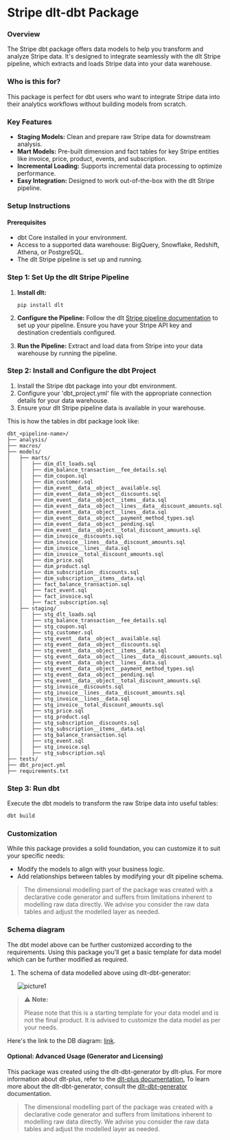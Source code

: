 # Stripe dlt-dbt Package

### Overview
The Stripe dbt package offers data models to help you transform and analyze Stripe data. It's designed to integrate seamlessly with the dlt Stripe pipeline, which extracts and loads Stripe data into your data warehouse.

### Who is this for?
This package is perfect for dbt users who want to integrate Stripe data into their analytics workflows without building models from scratch.

### Key Features
- **Staging Models:** Clean and prepare raw Stripe data for downstream analysis.
- **Mart Models:** Pre-built dimension and fact tables for key Stripe entities like invoice, price, product, events, and subscription.
- **Incremental Loading:** Supports incremental data processing to optimize performance.
- **Easy Integration:** Designed to work out-of-the-box with the dlt Stripe pipeline.

### Setup Instructions

#### Prerequisites
- dbt Core installed in your environment.
- Access to a supported data warehouse: BigQuery, Snowflake, Redshift, Athena, or PostgreSQL.
- The dlt Stripe pipeline is set up and running.

### Step 1: Set Up the dlt Stripe Pipeline
1. **Install dlt:**
   ``` 
   pip install dlt
   ```
2. **Configure the Pipeline:**
   Follow the dlt [Stripe pipeline documentation](https://dlthub.com/docs/dlt-ecosystem/verified-sources/stripe) to set up your pipeline. Ensure you have your Stripe API key and destination credentials configured.

3. **Run the Pipeline:**
   Extract and load data from Stripe into your data warehouse by running the pipeline.

### Step 2: Install and Configure the dbt Project

1. Install the Stripe dbt package into your dbt environment.
2. Configure your 'dbt_project.yml' file with the appropriate connection details for your data warehouse.
3. Ensure your dlt Stripe pipeline data is available in your warehouse.

This is how the tables in dbt package look like:

```text
dbt_<pipeline-name>/
├── analysis/
├── macros/
├── models/
│   ├── marts/
│   │   ├── dim_dlt_loads.sql
│   │   ├── dim_balance_transaction__fee_details.sql
│   │   ├── dim_coupon.sql
│   │   ├── dim_customer.sql
│   │   ├── dim_event__data__object__available.sql
│   │   ├── dim_event__data__object__discounts.sql
│   │   ├── dim_event__data__object__items__data.sql
│   │   ├── dim_event__data__object__lines__data__discount_amounts.sql
│   │   ├── dim_event__data__object__lines__data.sql
│   │   ├── dim_event__data__object__payment_method_types.sql
│   │   ├── dim_event__data__object__pending.sql
│   │   ├── dim_event__data__object__total_discount_amounts.sql
│   │   ├── dim_invoice__discounts.sql
│   │   ├── dim_invoice__lines__data__discount_amounts.sql
│   │   ├── dim_invoice__lines__data.sql
│   │   ├── dim_invoice__total_discount_amounts.sql
│   │   ├── dim_price.sql
│   │   ├── dim_product.sql
│   │   ├── dim_subscription__discounts.sql
│   │   ├── dim_subscription__items__data.sql
│   │   ├── fact_balance_transaction.sql
│   │   ├── fact_event.sql
│   │   ├── fact_invoice.sql
│   │   ├── fact_subscription.sql
│   ├── staging/
│   │   ├── stg_dlt_loads.sql
│   │   ├── stg_balance_transaction__fee_details.sql
│   │   ├── stg_coupon.sql
│   │   ├── stg_customer.sql
│   │   ├── stg_event__data__object__available.sql
│   │   ├── stg_event__data__object__discounts.sql
│   │   ├── stg_event__data__object__items__data.sql
│   │   ├── stg_event__data__object__lines__data__discount_amounts.sql
│   │   ├── stg_event__data__object__lines__data.sql
│   │   ├── stg_event__data__object__payment_method_types.sql
│   │   ├── stg_event__data__object__pending.sql
│   │   ├── stg_event__data__object__total_discount_amounts.sql
│   │   ├── stg_invoice__discounts.sql
│   │   ├── stg_invoice__lines__data__discount_amounts.sql
│   │   ├── stg_invoice__lines__data.sql
│   │   ├── stg_invoice__total_discount_amounts.sql
│   │   ├── stg_price.sql
│   │   ├── stg_product.sql
│   │   ├── stg_subscription__discounts.sql
│   │   ├── stg_subscription__items__data.sql
│   │   ├── stg_balance_transaction.sql
│   │   ├── stg_event.sql
│   │   ├── stg_invoice.sql
│   │   ├── stg_subscription.sql
├── tests/
├── dbt_project.yml
├── requirements.txt
```
### Step 3: Run dbt
Execute the dbt models to transform the raw Stripe data into useful tables:

```sh
dbt build
```

### Customization
While this package provides a solid foundation, you can customize it to suit your specific needs:

- Modify the models to align with your business logic.
- Add relationships between tables by modifying your dlt pipeline schema.
> The dimensional modelling part of the package was created with a declarative code generator and suffers from 
> limitations inherent to modelling raw data directly. We advise you consider the raw data tables and adjust 
> the modelled layer as needed.
### Schema diagram
The dbt model above can be further customized according to the requirements. Using this package you'll get a basic template
for data model which can be further modified as required.

1. The schema of data modelled above using dlt-dbt-generator:
    
   ![picture1](https://storage.googleapis.com/dlt-blog-images/dbdia_stripe_dimensional_model.png)

> ⚠️ **Note:**
> 
> Please note that this is a starting template for your data model and is not the final product. It is advised to customize the data model as per your needs.

Here's the link to the DB diagram: [link](https://dbdiagram.io/d/stripe-dlt-dbt-package-66fe084dfb079c7ebd2946fd).

#### Optional: Advanced Usage (Generator and Licensing)

This package was created using the dlt-dbt-generator by dlt-plus. For more information about dlt-plus, refer to the 
[dlt-plus documentation.](https://dlt-plus.netlify.app/docs/plus/intro/) To learn more about the dlt-dbt-generator, 
consult the [dlt-dbt-generator](https://dlt-plus.netlify.app/docs/plus/dlt_dbt_generator/#5-running-dbt-package-directly) documentation.

> The dimensional modelling part of the package was created with a declarative code generator and suffers from 
> limitations inherent to modelling raw data directly. We advise you consider the raw data tables and adjust 
> the modelled layer as needed.